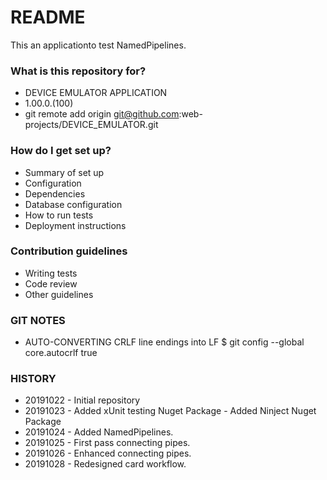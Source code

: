 # README #

This an applicationto test NamedPipelines.

### What is this repository for? ###

* DEVICE EMULATOR APPLICATION
* 1.00.0.(100)
* git remote add origin git@github.com:web-projects/DEVICE_EMULATOR.git

### How do I get set up? ###

* Summary of set up
* Configuration
* Dependencies
* Database configuration
* How to run tests
* Deployment instructions

### Contribution guidelines ###

* Writing tests
* Code review
* Other guidelines

### GIT NOTES ###

*  AUTO-CONVERTING CRLF line endings into LF
   $ git config --global core.autocrlf true
   
### HISTORY ###

* 20191022 - Initial repository
* 20191023 - Added xUnit testing Nuget Package
           - Added Ninject Nuget Package
* 20191024 - Added NamedPipelines.
* 20191025 - First pass connecting pipes.
* 20191026 - Enhanced connecting pipes.
* 20191028 - Redesigned card workflow.
